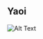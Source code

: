 ## Yaoi

![Alt Text](https://encrypted-tbn0.gstatic.com/images?q=tbn:ANd9GcQ6Ton-RDxSinVU1tqT-1bHjoUAiMLInNZw6Ws9C0hkdQsM_VS-6yL-dAY&s=10)

